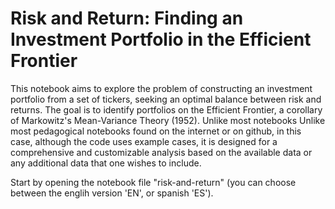 # Risk and Return: Finding an Investment Portfolio in the Efficient Frontier
This notebook aims to explore the problem of constructing an investment portfolio from a set of tickers, seeking an optimal balance between risk and returns. The goal is to identify portfolios on the Efficient Frontier, a corollary of Markowitz's Mean-Variance Theory (1952). Unlike most notebooks Unlike most pedagogical notebooks found on the internet or on github, in this case, although the code uses example cases, it is designed for a comprehensive and customizable analysis based on the available data or any additional data that one wishes to include. 

Start by opening the notebook file "risk-and-return" (you can choose between the englih version 'EN', or spanish 'ES'). 
